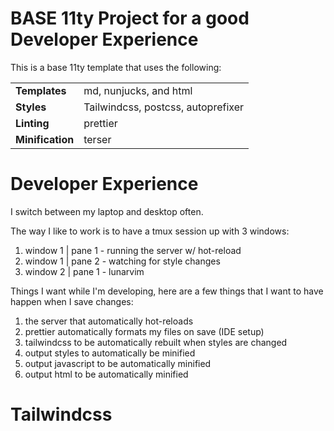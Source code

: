 # BASE 11ty Project for a good Developer Experience

This is a base 11ty template that uses the following:

|                  |                                    |
| ---------------- | ---------------------------------- |
| **Templates**    | md, nunjucks, and html             |
| **Styles**       | Tailwindcss, postcss, autoprefixer |
| **Linting**      | prettier                           |
| **Minification** | terser                             |

# Developer Experience

I switch between my laptop and desktop often.

The way I like to work is to have a tmux session up with 3 windows:

1. window 1 | pane 1 - running the server w/ hot-reload
2. window 1 | pane 2 - watching for style changes
3. window 2 | pane 1 - lunarvim

Things I want while I'm developing, here are a few things that I want to have happen when I save changes:

1. the server that automatically hot-reloads
2. prettier automatically formats my files on save (IDE setup)
3. tailwindcss to be automatically rebuilt when styles are changed
4. output styles to automatically be minified
5. output javascript to be automatically minified
6. output html to be automatically minified

# Tailwindcss
